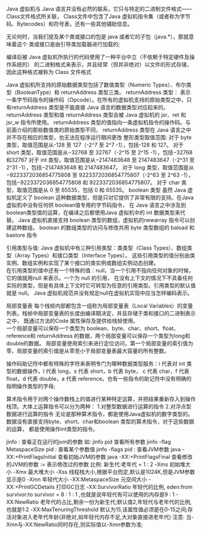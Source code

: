 Java 虚拟机与 Java 语言并没有必然的联系，它只与特定的二进制文件格式——Class文件格式所关联，
Class文件中包含了Java 虚拟机指令集（或者称为字节码、Bytecodes）和符号表，还有一些其他辅助信息。

无论何时，当我们提及某个类或接口的包是 java 或者它的子包（java.*），那就意味着这个
类或接口是由引导类加载器进行加载的;

编译后被 Java 虚拟机所执行的代码使用了一种平台中立（不依赖于特定硬件及操作系统的）
的二进制格式来表示，并且经常（但并非绝对）以文件的形式存储，因此这种格式被称为 Class
文件格式

Java 虚拟机所支持的原始数据类型包括了数值类型（Numeric Types）、布尔类型（BooleanType）和 returnAddress 类型三类。
   returnAddress 类型：
        表示一条字节码指令的操作码（Opcode）。在所有的虚拟机支持的原始类型之中，只有returnAddress 类型是不能直接 Java 语言的数据类型对应起来的。
   returnAddress 类型和值
        returnAddress 类型会被 Java 虚拟机的 jsr、ret 和 jsr_w 指令所使用。
        returnAddress 类型的值指向一条虚拟机指令的操作码。与前面介绍的那些数值类的原始类型不同，
returnAddress 类型在 Java 语言之中并不存在相应的类型，也无法在程序运行期间更改
    整形类型取值范围:
        对于 byte 类型，取值范围是从-128 至 127（-2^7 至 2^7 -1），包括-128 和 127。
        对于 short 类型，取值范围是从−32768 至 32767（-2^15 至 2^15 -1），包括−32768和32767
        对于 int 类型，取值范围是从−2147483648 至 2147483647（-2^31 至 2^31 -1），包括−2147483648 和 2147483647。
        对于 long 类型，取值范围是从−9223372036854775808 至 9223372036854775807（-2^63 至 2^63 -1），包括−9223372036854775808 和 9223372036854775807。
        对于 char 类型，取值范围是从 0 至 65535，包括 0 和 65535。
    boolean 类型
        虽然 Java 虚拟机定义了 boolean 这种数据类型，但是只对它提供了非常有限的支持。在Java 虚拟机中没有任何供 boolean值专用的字节码指令，
在 Java 语言之中涉及到 boolean类型值的运算，在编译之后都使用Java 虚拟机中的 int 数据类型来代替。
        Java 虚拟机直接支持 boolean 类型的数组，虚拟机的newarray 指令可以创建这种数组。
        boolean 的数组类型的访问与修改共用 byte 类型数组的 baload 和 bastore 指令

引用类型与值:
    Java 虚拟机中有三种引用类型：类类型（Class Types）、数组类型（Array Types）和接口类型（Interface Types）。
    这些引用类型的值分别由类实例、数组实例和实现了某个接口的类实例或数组实例动态创建。        
    在引用类型的值中还有一个特殊的值：null，当一个引用不指向任何对象的时候，它的值就用null 来表示。一个为 null 的引用，
在没有上下文的情况下不具备任何实际的类型，但是有具体上下文时它可转型为任意的引用类型。引用类型的默认值就是 null。
    Java 虚拟机规范并没有规定null在虚拟机实现中应当怎样编码表示。
    
局部变量表
    每个栈帧内部都包含一组称为局部变量表（Local Variables）的变量列表。栈帧中局部变量表的长度由编译期决定，并且存储于类和接口的二进制表示之中，
既通过方法的Code 属性保存及提供给栈帧使用。    
    一个局部变量可以保存一个类型为 boolean、byte、char、short、float、reference和 returnAddress 的数据，两个局部变量可以保存一个类型为long和double的数据。
    局部变量使用索引来进行定位访问，第一个局部变量的索引值为零，局部变量的索引值是从零至小于局部变量表最大容量的所有整数。
    
操作码助记符中都有特殊的字符来表明专门为哪种数据类型服务：i 代表对 int 类型的数据操作，l 代表 long，s 代表 short，b 代表 byte，
c 代表 char，f 代表 float，d 代表 double，a 代表 reference。也有一些指令的助记符中没有明确的指明操作类型的字母;

算术指令用于对两个操作数栈上的值进行某种特定运算，并把结果重新存入到操作栈顶。大体上运算指令可以分为两种：
    1.对整型数据进行运算的指令
    2.对浮点型数据进行运算的指令
    无论是那种算术指令，都是使用Java虚拟机的数字类型的。数据没有直接支持byte、short、char和boolean 类型的算术指令，对于这些数据的运算，
 都是使用操作int类型的指令。
 
 jinfo : 查看正在运行的jvm的参数
    如: jinfo pid 查看所有参数
        jinfo -flag MetaspaceSize pid : 查看某个参数值 
        jinfo -flags pid : 查看JVM参数
 java -XX:+PrintFlagsInitial  查看初始JVM的参数
 java -XX:+PrintFlagsFinal    查看修改的JVM的参数       := 表示修改过的参数
 比例:  新生代:老年代 = 1 : 2
 -Xms                       初始堆大小
 -Xmx                       最大堆大小
 -Xss                       线程栈大小,根据平台而定,默认是1024K,但是JVM参数显示是0
 -Xmn                       年轻代大小
 -XX:MetaspaceSize          元空间大小
 -XX:+PrintGCDetails        打印GC日志
 -XX:SurvivorRatio          年轻代的比例, eden:from survivor:to survivor = 8 : 1 : 1 ,也就是说年轻代有可以使用的内存是9 : 1
 -XX:NewRatio               老年代的占比,剩余一份为新生代;默认值2,年轻代与老年代的比例,也就是1:2
 -XX:MaxTenuringThreshold   默认为15,该属性值必须是在0-15之间;存活对象进入老年代年龄(非绝对,如年轻代内存不足,大对象直接进老年代)
 注意:
    当-Xmn与-XX:NewRatio同时存在,则实际值以-Xmn参数为准;